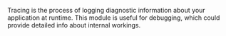 
Tracing is the process of logging diagnostic information about your application at runtime. This module is useful for debugging, which could provide detailed info about internal workings.
<snippet id='require-trace-module'/>
